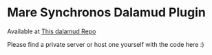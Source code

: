 # Mare Synchronos Dalamud Plugin

Available at [This dalamud Repo]([https://github.com/obscure-crescent/repo/])

Please find a private server or host one yourself with the code here :)

